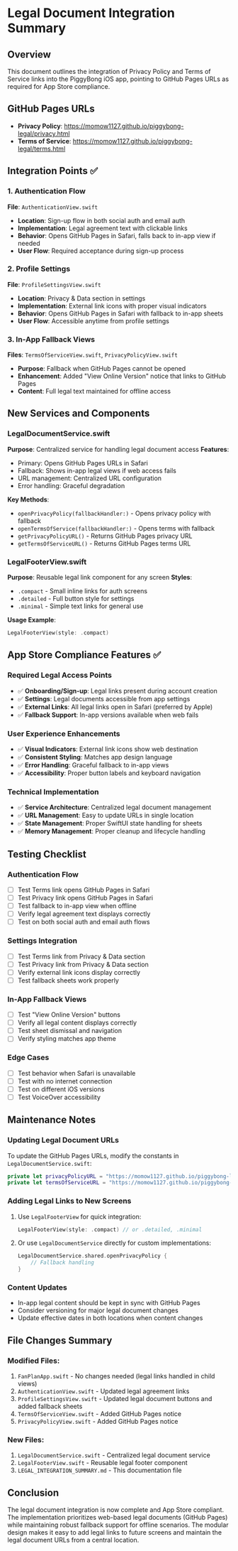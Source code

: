 # Legal Document Integration Summary

## Overview
This document outlines the integration of Privacy Policy and Terms of Service links into the PiggyBong iOS app, pointing to GitHub Pages URLs as required for App Store compliance.

## GitHub Pages URLs
- **Privacy Policy**: https://momow1127.github.io/piggybong-legal/privacy.html
- **Terms of Service**: https://momow1127.github.io/piggybong-legal/terms.html

## Integration Points ✅

### 1. Authentication Flow
**File**: `AuthenticationView.swift`
- **Location**: Sign-up flow in both social auth and email auth
- **Implementation**: Legal agreement text with clickable links
- **Behavior**: Opens GitHub Pages in Safari, falls back to in-app view if needed
- **User Flow**: Required acceptance during sign-up process

### 2. Profile Settings
**File**: `ProfileSettingsView.swift`
- **Location**: Privacy & Data section in settings
- **Implementation**: External link icons with proper visual indicators
- **Behavior**: Opens GitHub Pages in Safari with fallback to in-app sheets
- **User Flow**: Accessible anytime from profile settings

### 3. In-App Fallback Views
**Files**: `TermsOfServiceView.swift`, `PrivacyPolicyView.swift`
- **Purpose**: Fallback when GitHub Pages cannot be opened
- **Enhancement**: Added "View Online Version" notice that links to GitHub Pages
- **Content**: Full legal text maintained for offline access

## New Services and Components

### LegalDocumentService.swift
**Purpose**: Centralized service for handling legal document access
**Features**:
- Primary: Opens GitHub Pages URLs in Safari
- Fallback: Shows in-app legal views if web access fails
- URL management: Centralized URL configuration
- Error handling: Graceful degradation

**Key Methods**:
- `openPrivacyPolicy(fallbackHandler:)` - Opens privacy policy with fallback
- `openTermsOfService(fallbackHandler:)` - Opens terms with fallback
- `getPrivacyPolicyURL()` - Returns GitHub Pages privacy URL
- `getTermsOfServiceURL()` - Returns GitHub Pages terms URL

### LegalFooterView.swift
**Purpose**: Reusable legal link component for any screen
**Styles**:
- `.compact` - Small inline links for auth screens
- `.detailed` - Full button style for settings
- `.minimal` - Simple text links for general use

**Usage Example**:
```swift
LegalFooterView(style: .compact)
```

## App Store Compliance Features ✅

### Required Legal Access Points
- ✅ **Onboarding/Sign-up**: Legal links present during account creation
- ✅ **Settings**: Legal documents accessible from app settings
- ✅ **External Links**: All legal links open in Safari (preferred by Apple)
- ✅ **Fallback Support**: In-app versions available when web fails

### User Experience Enhancements
- ✅ **Visual Indicators**: External link icons show web destination
- ✅ **Consistent Styling**: Matches app design language
- ✅ **Error Handling**: Graceful fallback to in-app views
- ✅ **Accessibility**: Proper button labels and keyboard navigation

### Technical Implementation
- ✅ **Service Architecture**: Centralized legal document management
- ✅ **URL Management**: Easy to update URLs in single location
- ✅ **State Management**: Proper SwiftUI state handling for sheets
- ✅ **Memory Management**: Proper cleanup and lifecycle handling

## Testing Checklist

### Authentication Flow
- [ ] Test Terms link opens GitHub Pages in Safari
- [ ] Test Privacy link opens GitHub Pages in Safari  
- [ ] Test fallback to in-app view when offline
- [ ] Verify legal agreement text displays correctly
- [ ] Test on both social auth and email auth flows

### Settings Integration
- [ ] Test Terms link from Privacy & Data section
- [ ] Test Privacy link from Privacy & Data section
- [ ] Verify external link icons display correctly
- [ ] Test fallback sheets work properly

### In-App Fallback Views
- [ ] Test "View Online Version" buttons
- [ ] Verify all legal content displays correctly
- [ ] Test sheet dismissal and navigation
- [ ] Verify styling matches app theme

### Edge Cases
- [ ] Test behavior when Safari is unavailable
- [ ] Test with no internet connection
- [ ] Test on different iOS versions
- [ ] Test VoiceOver accessibility

## Maintenance Notes

### Updating Legal Document URLs
To update the GitHub Pages URLs, modify the constants in `LegalDocumentService.swift`:
```swift
private let privacyPolicyURL = "https://momow1127.github.io/piggybong-legal/privacy.html"
private let termsOfServiceURL = "https://momow1127.github.io/piggybong-legal/terms.html"
```

### Adding Legal Links to New Screens
1. Use `LegalFooterView` for quick integration:
   ```swift
   LegalFooterView(style: .compact) // or .detailed, .minimal
   ```

2. Or use `LegalDocumentService` directly for custom implementations:
   ```swift
   LegalDocumentService.shared.openPrivacyPolicy {
       // Fallback handling
   }
   ```

### Content Updates
- In-app legal content should be kept in sync with GitHub Pages
- Consider versioning for major legal document changes
- Update effective dates in both locations when content changes

## File Changes Summary

### Modified Files:
1. `FanPlanApp.swift` - No changes needed (legal links handled in child views)
2. `AuthenticationView.swift` - Updated legal agreement links
3. `ProfileSettingsView.swift` - Updated legal document buttons and added fallback sheets
4. `TermsOfServiceView.swift` - Added GitHub Pages notice
5. `PrivacyPolicyView.swift` - Added GitHub Pages notice

### New Files:
1. `LegalDocumentService.swift` - Centralized legal document service
2. `LegalFooterView.swift` - Reusable legal footer component
3. `LEGAL_INTEGRATION_SUMMARY.md` - This documentation file

## Conclusion

The legal document integration is now complete and App Store compliant. The implementation prioritizes web-based legal documents (GitHub Pages) while maintaining robust fallback support for offline scenarios. The modular design makes it easy to add legal links to future screens and maintain the legal document URLs from a central location.